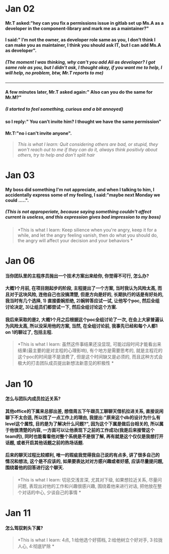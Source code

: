 # Jan 02

#### Mr.T asked:"hey can you fix a permissions issue in gitlab set up Ms.A as a developer in the component-library and mark me as a maintainer?"

#### I said:" I’m not the owner, as developer role same as you, I don’t think I can make you as maintainer, I think you should ask IT, but I can add Ms.A as developer".

##### (The moment I was thinking, why can't you add Ali as developer? I got same role as you, but I didn't ask, I thought okay, if you want me to help, I will help, no problem, btw, Mr.T reports to me)

-------------

#### A few minutes later, Mr.T asked again:" Also can you do the same for Mr.M?"
 

##### (I started to feel something, curious and a bit annoyed)
#### so I reply:" You can’t invite him? I thought we have the same permission"
#### Mr.T:"no i can't invite anyone".

> *This is what I learn: Quit considering others are bad, or stupid, they won't reach out to me if they can do it, always think positivly about others, try to help and don't split hair*




# Jan 03

#### My boss did something I'm not appreciate, and when I talking to him, I accidentally express some of my feeling, I said:"maybe next Monday we could .....".

##### (This is not approperiate, because saying something couldn't affect current is useless, and this expression gives bad impression to my boss)

> *This is what I learn: Keep silience when you're angry, keep it for a while, and let the angry feeling vanish, then do what you should do, the angry will affect your decision and your behaviors *


# Jan 06

#### 当你团队里的主程序员抛出一个技术方案出来给你, 你觉得不可行, 怎么办?

#### 大概1个月前, 在项目刚起步的阶段, 主程提出了一个方案, 当时我认为风险太高, 而且对于这块风险, 连他自己也没搞清楚, 但是方向是好的, 长期执行的话是有好处的, 我当时有几个选择, 1) 直接委婉拒绝, 2)婉转答应试一试, 让他写个poc, 然后全组讨论决定, 3)让组员们都尝试一下, 然后全组讨论这个方案.

#### 我后来采取的是2, 大概1个月之后根据这个poc全组讨论了一次, 在会上大家普遍认为风险太高, 所以没采用他的方案, 当然, 在全组讨论前, 我事先已经和每个人都1 on 1的聊过了, 包括主程.

> *This is what I learn: 虽然这件事结果还没显现, 可能过段时间才能看出来结果(最主要的是对主程的心理影响), 有个地方是需要思考的, 就是主程花的这个poc的时间是不是浪费了, 但是这个时间缺又是必须的, 而且这种方式会极大的打击团队成员提出新想法新意见的积极性 *


# Jan 10

#### 怎么与团队内成员拉近关系?

#### 其他office的下属来总部出差, 想借周五下午跟员工聊聊天借机拉进关系, 直接说闲聊下不太合适, 所以找了一点工作上的理由, 我提出:"原来这个db的设计为什么有level这个属性, 目的是为了解决什么问题?", 因为这个下属是做后台相关的, 所以属于他很清楚的内容, 一方面可以让他表现下之前的工作成功(我是后来接管这个team的), 同时也能看看他对整个系统是不是很了解, 再有就是这个仅仅是我想打开话题, 或者开启其他话题之前的热场话题.

#### 后来的聊天过程比较顺利, 唯一的瑕疵我觉得我自己说的有点多, 讲了很多自己的情况和想法, 这个是不应该的, 如果要表达对对方感兴趣或者好感, 应该尽量提问题, 围绕着他的回答进行这个聊天.

> *This is what I learn: 切忌交浅言深, 尤其对下级, 如果想拉近关系, 尽量问问题, 表现出对他的工作和兴趣很感兴趣, 围绕着他来进行对话, 把他放在整个对话的中心, 少谈自己的事情 *


# Jan 11
#### 怎么驾驭刺头下属?
> *This is what I learn: 4点, 1:给他选个好搭档, 2:给他树立个好对手, 3:拉拢人心, 4:彻底铲除 *
